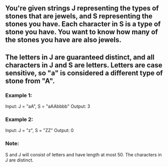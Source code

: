 ## You're given strings J representing the types of stones that are jewels, and S representing the stones you have.  Each character in S is a type of stone you have.  You want to know how many of the stones you have are also jewels.

## The letters in J are guaranteed distinct, and all characters in J and S are letters. Letters are case sensitive, so "a" is considered a different type of stone from "A".

### Example 1:

Input: J = "aA", S = "aAAbbbb"
Output: 3

### Example 2:

Input: J = "z", S = "ZZ"
Output: 0

### Note:
S and J will consist of letters and have length at most 50.
The characters in J are distinct.